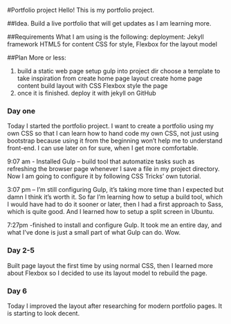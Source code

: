 ﻿#Portfolio project
Hello! This is my portfolio project.

##Idea.
Build a live portfolio that will get updates as I am learning more. 

##Requirements
What I am using is the following:
deployment: Jekyll framework
HTML5 for content
CSS for style, Flexbox for the layout model

##Plan
More or less:
1. build a static web page
setup gulp into project dir
choose a template to take inspiration from
create home page layout
create home page content 
build layout with CSS Flexbox
style the page 
2. once it is finished. deploy it with jekyll on GitHub


### Day one
Today I started the portfolio project. I want to create a portfolio using my own CSS so that I can learn how to hand code my own CSS, not just using bootstrap because using it from the beginning won’t help me to understand front-end. I can use later on for sure, when I get more comfortable. 

9:07 am - Installed Gulp – build tool that automatize tasks such as refreshing the browser page whenever I save a file in my project directory. Now I am going to configure it by following CSS Tricks’ own tutorial.

3:07 pm – I’m still configuring Gulp, it’s taking more time than I expected but damn I think it’s worth it. So far I’m learning how to setup a build tool, which I would have had to do it sooner or later, then I had a first approach to Sass, which is quite good. And I learned how to setup a split screen in Ubuntu. 

7:27pm -finished to install and configure Gulp. It took me an entire day, and what I’ve done is just a small part of what Gulp can do. Wow. 

### Day 2-5
Built page layout the first time by using normal CSS, then I learned more about Flexbox so I decided to use its layout model to rebuild the page.

### Day 6
Today I improved the layout after researching for modern portfolio pages. It is starting to look decent.
	





